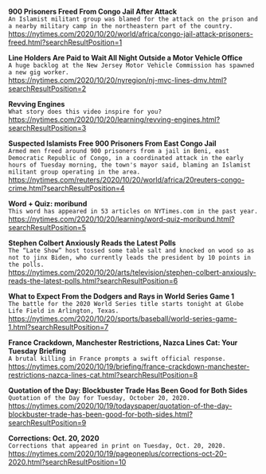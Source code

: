 **900 Prisoners Freed From Congo Jail After Attack**\
`An Islamist militant group was blamed for the attack on the prison and a nearby military camp in the northeastern part of the country.`\
https://nytimes.com/2020/10/20/world/africa/congo-jail-attack-prisoners-freed.html?searchResultPosition=1

**Line Holders Are Paid to Wait All Night Outside a Motor Vehicle Office**\
`A huge backlog at the New Jersey Motor Vehicle Commission has spawned a new gig worker.`\
https://nytimes.com/2020/10/20/nyregion/nj-mvc-lines-dmv.html?searchResultPosition=2

**Revving Engines**\
`What story does this video inspire for you?`\
https://nytimes.com/2020/10/20/learning/revving-engines.html?searchResultPosition=3

**Suspected Islamists Free 900 Prisoners From East Congo Jail**\
`Armed men freed around 900 prisoners from a jail in Beni, east Democratic Republic of Congo, in a coordinated attack in the early hours of Tuesday morning, the town's mayor said, blaming an Islamist militant group operating in the area.`\
https://nytimes.com/reuters/2020/10/20/world/africa/20reuters-congo-crime.html?searchResultPosition=4

**Word + Quiz: moribund**\
`This word has appeared in 53 articles on NYTimes.com in the past year.`\
https://nytimes.com/2020/10/20/learning/word-quiz-moribund.html?searchResultPosition=5

**Stephen Colbert Anxiously Reads the Latest Polls**\
`The “Late Show” host tossed some table salt and knocked on wood so as not to jinx Biden, who currently leads the president by 10 points in the polls.`\
https://nytimes.com/2020/10/20/arts/television/stephen-colbert-anxiously-reads-the-latest-polls.html?searchResultPosition=6

**What to Expect From the Dodgers and Rays in World Series Game 1**\
`The battle for the 2020 World Series title starts tonight at Globe Life Field in Arlington, Texas.`\
https://nytimes.com/2020/10/20/sports/baseball/world-series-game-1.html?searchResultPosition=7

**France Crackdown, Manchester Restrictions, Nazca Lines Cat: Your Tuesday Briefing**\
`A brutal killing in France prompts a swift official response.`\
https://nytimes.com/2020/10/19/briefing/france-crackdown-manchester-restrictions-nazca-lines-cat.html?searchResultPosition=8

**Quotation of the Day: Blockbuster Trade Has Been Good for Both Sides**\
`Quotation of the Day for Tuesday, October 20, 2020.`\
https://nytimes.com/2020/10/19/todayspaper/quotation-of-the-day-blockbuster-trade-has-been-good-for-both-sides.html?searchResultPosition=9

**Corrections: Oct. 20, 2020**\
`Corrections that appeared in print on Tuesday, Oct. 20, 2020.`\
https://nytimes.com/2020/10/19/pageoneplus/corrections-oct-20-2020.html?searchResultPosition=10

